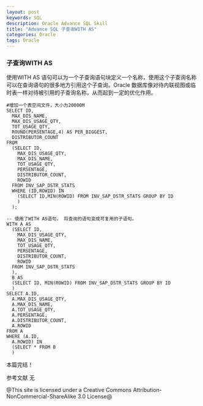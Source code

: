 ```yaml
---
layout: post
keywords: SQL
description: Oracle Advance SQL Skill
title: "Advance SQL 子查询WITH AS"
categories: Oracle
tags: Oracle
---
```


### 子查询WITH AS
使用WITH AS 语句可以为一个子查询语句块定义一个名称，使用这个子查询名称可以在查询语句的很多地方引用这个子查询。Oracle 数据库像对待内联视图或临时表一样对待被引用的子查询名称，从而起到一定的优化作用。


	#增加一个表空间文件，大小为20000M
	SELECT ID,
	  MAX_DIS_NAME,
	  MAX_DIS_USAGE_QTY,
	  TOT_USAGE_QTY,
	  ROUND(PERSENTAGE,4) AS PER_BIGGEST,
	  DISTRIBUTOR_COUNT
	FROM
	  (SELECT ID,
	    MAX_DIS_USAGE_QTY,
	    MAX_DIS_NAME,
	    TOT_USAGE_QTY,
	    PERSENTAGE,
	    DISTRIBUTOR_COUNT,
	    ROWID
	  FROM INV_SAP_DSTR_STATS
	  WHERE (ID,ROWID) IN
	    (SELECT ID,MIN(ROWID) FROM INV_SAP_DSTR_STATS GROUP BY ID
	    )
	  );
	
	-- 使用了WITH AS语句， 将查询的语句变成可复用的子语句。
	WITH A AS
	  (SELECT ID,
	    MAX_DIS_USAGE_QTY,
	    MAX_DIS_NAME,
	    TOT_USAGE_QTY,
	    PERSENTAGE,
	    DISTRIBUTOR_COUNT,
	    ROWID
	  FROM INV_SAP_DSTR_STATS
	  ),
	  B AS
	  (SELECT ID, MIN(ROWID) FROM INV_SAP_DSTR_STATS GROUP BY ID
	  )
	SELECT A.ID,
	  A.MAX_DIS_USAGE_QTY,
	  A.MAX_DIS_NAME,
	  A.TOT_USAGE_QTY,
	  A.PERSENTAGE,
	  A.DISTRIBUTOR_COUNT,
	  A.ROWID
	FROM A
	WHERE (A.ID,
	  A.ROWID) IN
	  (SELECT * FROM B
	  )

本篇完结！

参考文献
无

@This site is licensed under a Creative Commons Attribution-NonCommercial-ShareAlike 3.0 License@
